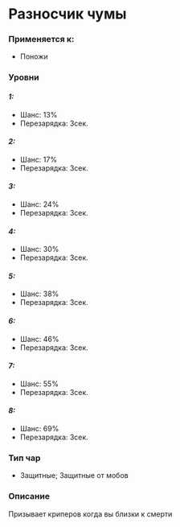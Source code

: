 # Разносчик чумы

### Применяется к:

* Поножи

### Уровни&#x20;

#### _1:_&#x20;

* Шанс: 13%
* Перезарядка:  3сек.

#### _2:_

* Шанс: 17%
* Перезарядка:  3сек.&#x20;

#### _3:_&#x20;

* Шанс: 24%
* Перезарядка:  3сек.

#### _4:_&#x20;

* Шанс: 30%
* Перезарядка:  3сек.

#### _5:_

* Шанс: 38%
* Перезарядка:  3сек.&#x20;

#### _6:_&#x20;

* Шанс: 46%
* Перезарядка:  3сек.

#### _7:_&#x20;

* Шанс: 55%
* Перезарядка:  3сек.

#### _8:_

* Шанс: 69%
* Перезарядка:  3сек.&#x20;

### Тип чар

* Защитные; Защитные от мобов

### Описание&#x20;

Призывает криперов когда вы близки к смерти
